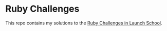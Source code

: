 # Ruby Challenges

This repo contains my solutions to the [Ruby Challenges in Launch School](https://github.com/EmilReji/LS_Challenges.git).
